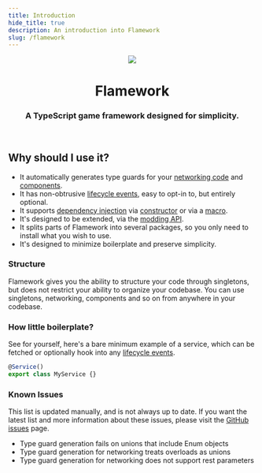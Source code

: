 ```yaml
---
title: Introduction
hide_title: true
description: An introduction into Flamework
slug: /flamework
---
```

<center>
<img src="/img/flamework.png" style={{ "max-height": 180 }} />
<h1>Flamework</h1>
<h3>A TypeScript game framework designed for simplicity.</h3>
</center>

<br/>

## Why should I use it?

- It automatically generates type guards for your [networking code](/docs/flamework/additional-modules/networking/creating-events) and [components](/docs/flamework/additional-modules/components/creating-a-component).
- It has non-obtrusive [lifecycle events](/docs/flamework/guides/lifecycle-events), easy to opt-in to, but entirely optional.
- It supports [dependency injection](/docs/flamework/guides/dependencies) via [constructor](/docs/flamework/guides/dependencies#dependency-injection) or via a [macro](/docs/flamework/guides/dependencies#dependency-macro).
- It's designed to be extended, via the [modding API](/docs/flamework/modding).
- It splits parts of Flamework into several packages, so you only need to install what you wish to use.
- It's designed to minimize boilerplate and preserve simplicity.

### Structure
Flamework gives you the ability to structure your code through singletons, but does not restrict your ability to organize your codebase.
You can use singletons, networking, components and so on from anywhere in your codebase.

### How little boilerplate?
See for yourself, here's a bare minimum example of a service, which can be fetched or optionally hook into any [lifecycle events](/docs/flamework/guides/lifecycle-events).

```ts
@Service()
export class MyService {}
```

### Known Issues
This list is updated manually, and is not always up to date. If you want the latest list and more information about these issues, please visit the [GitHub issues](https://github.com/rbxts-flamework/core/issues?q=is%3Aissue+is%3Aopen+label%3Abug) page.

- Type guard generation fails on unions that include Enum objects
- Type guard generation for networking treats overloads as unions
- Type guard generation for networking does not support rest parameters
